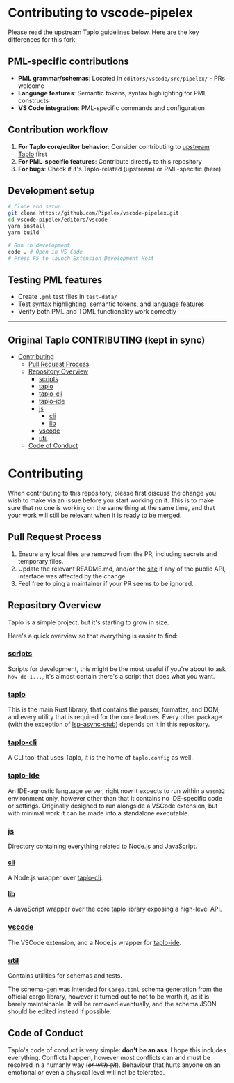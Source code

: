 <!-- GENERATED: do not edit CONTRIBUTING.md directly.
     Edit docs/pipelex/CONTRIBUTING.header.md and run scripts/compose-docs.sh -->

# Contributing to vscode-pipelex

Please read the upstream Taplo guidelines below. Here are the key differences for this fork:

## PML-specific contributions
- **PML grammar/schemas**: Located in `editors/vscode/src/pipelex/` - PRs welcome
- **Language features**: Semantic tokens, syntax highlighting for PML constructs
- **VS Code integration**: PML-specific commands and configuration

## Contribution workflow
1. **For Taplo core/editor behavior**: Consider contributing to [upstream Taplo](https://github.com/tamasfe/taplo) first
2. **For PML-specific features**: Contribute directly to this repository
3. **For bugs**: Check if it's Taplo-related (upstream) or PML-specific (here)

## Development setup
```bash
# Clone and setup
git clone https://github.com/Pipelex/vscode-pipelex.git
cd vscode-pipelex/editors/vscode
yarn install
yarn build

# Run in development
code . # Open in VS Code
# Press F5 to launch Extension Development Host
```

## Testing PML features
- Create `.pml` test files in `test-data/`
- Test syntax highlighting, semantic tokens, and language features
- Verify both PML and TOML functionality work correctly

---

## Original Taplo CONTRIBUTING (kept in sync)


- [Contributing](#contributing)
  - [Pull Request Process](#pull-request-process)
  - [Repository Overview](#repository-overview)
    - [scripts](#scripts)
    - [taplo](#taplo)
    - [taplo-cli](#taplo-cli)
    - [taplo-ide](#taplo-ide)
    - [js](#js)
      - [cli](#cli)
      - [lib](#lib)
    - [vscode](#vscode)
    - [util](#util)
  - [Code of Conduct](#code-of-conduct)

# Contributing

When contributing to this repository, please first discuss the change you wish to make via an issue before you start working on it. This is to make sure that no one is working on the same thing at the same time, and that your work will still be relevant when it is ready to be merged.

## Pull Request Process

1. Ensure any local files are removed from the PR, including secrets and temporary files.
2. Update the relevant README.md, and/or the [site](site) if any of the public API, interface was affected by the change.
3. Feel free to ping a maintainer if your PR seems to be ignored.

## Repository Overview

Taplo is a simple project, but it's starting to grow in size.

Here's a quick overview so that everything is easier to find:

### [scripts](scripts)

Scripts for development, this might be the most useful if you're about to ask `how do I...`, it's almost certain there's a script that does what you want.

### [taplo](crates/taplo)

This is the main Rust library, that contains the parser, formatter, and DOM, and every utility that is required for the core features.
Every other package (with the exception of [lsp-async-stub](lsp-async-stub)) depends on it in this repository.

### [taplo-cli](crates/taplo-cli)

A CLI tool that uses Taplo, it is the home of `taplo.config` as well.

### [taplo-ide](crates/taplo-ide)

An IDE-agnostic language server, right now it expects to run within a `wasm32` environment only, however other than that it contains no IDE-specific code or settings.
Originally designed to run alongside a VSCode extension, but with minimal work it can be made into a standalone executable.

### [js](js)

Directory containing everything related to Node.js and JavaScript.

#### [cli](js/cli)

A Node.js wrapper over [taplo-cli](crates/taplo-cli).

#### [lib](js/lib)

A JavaScript wrapper over the core [taplo](crates/taplo) library exposing a high-level API.

### [vscode](editors/vscode)

The VSCode extension, and a Node.js wrapper for [taplo-ide](crates/taplo-ide).

### [util](util)

Contains utilities for schemas and tests.

The [schema-gen](util/schema-gen) was intended for `Cargo.toml` schema generation from the official cargo library, however it turned out to not to be worth it, as it is barely maintainable. It will be removed eventually, and the schema JSON should be edited instead if possible.

## Code of Conduct

Taplo's code of conduct is very simple: **don't be an ass**. I hope this includes everything. Conflicts happen, however most conflicts can and must be resolved in a humanly way (<s>*or with git*</s>). Behaviour that hurts anyone on an emotional or even a physical level will not be tolerated.
